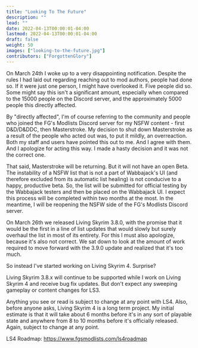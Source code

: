 ```yaml
---
title: "Looking To The Future"
description: ""
lead: ""
date: 2022-04-13T00:00:01-04:00
lastmod: 2022-04-13T00:00:01-04:00
draft: false
weight: 50
images: ["looking-to-the-future.jpg"]
contributors: ["ForgottenGlory"]
---
```


On March 24th I woke up to a very disappointing notification. Despite the rules I had laid out regarding reaching out to mod authors, people had done so. If it were just one person, I might have overlooked it. Five people did so. Some might say this isn't a significant amount, especially when compared to the 15000 people on the Discord server, and the approximately 5000 people this directly affected.

By "directly affected", I'm of course referring to the community and people who joined the FG's Modlists Discord server for my NSFW content - first D&D/D&DDC, then Masterstroke. My decision to shut down Masterstroke as a result of the people who acted out was, to put it mildly, an overreaction. Both my staff and users have pointed this out to me. And I agree with them. And I apologize for acting this way. I made a hasty decision and it was not the correct one.

That said, Masterstroke will be returning. But it will not have an open Beta. The instability of a NSFW list that is not a part of Wabbajack's UI (and therefore excluded from its automatic list healing) is not conducive to a happy, productive beta. So, the list will be submitted for official testing by the Wabbajack testers and then be placed on the Wabbajack UI. I expect this process will be completed within two months at the most. In the meantime, I will be reopening the NSFW side of the FG's Modlists Discord server.

On March 26th we released Living Skyrim 3.8.0, with the promise that it would be the first in a line of list updates that would slowly but surely overhaul the list in most of its entirety. For this I must also apologize, because it's also not correct. We sat down to look at the amount of work required to move forward with the 3.9.0 update and realized that it's too much.

So instead I've started working on Living Skyrim 4. Surprise?

Living Skyrim 3.8.x will continue to be supported while I work on Living Skyrim 4 and receive bug fix updates. But don't expect any sweeping gameplay or content changes for LS3.

Anything you see or read is subject to change at any point with LS4. Also, before anyone asks, Living Skyrim 4 is a long term project. My initial estimate is that it will take about 6 months before it's in any sort of playable state and anywhere from 8 to 10 months before it's officially released. Again, subject to change at any point.

LS4 Roadmap: https://www.fgsmodlists.com/ls4roadmap